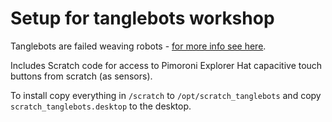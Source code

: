 # Setup for tanglebots workshop

Tanglebots are failed weaving robots -
[for more info see here](http://fo.am/tanglebots).

Includes Scratch code for access to Pimoroni Explorer Hat capacitive
touch buttons from scratch (as sensors).

To install copy everything in `/scratch` to `/opt/scratch_tanglebots` and
copy `scratch_tanglebots.desktop` to the desktop.

